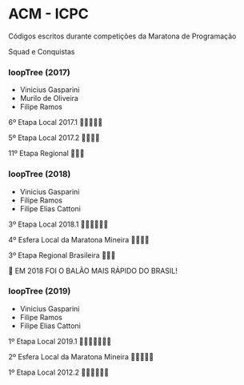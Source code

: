 # ACM - ICPC

Códigos escritos durante competições da Maratona de Programação

Squad e Conquistas

### loopTree (2017)
  - Vinicius Gasparini
  - Murilo de Oliveira
  - Filipe Ramos
  
6º Etapa Local 2017.1 :balloon::balloon::balloon::balloon::balloon: 

5º Etapa Local 2017.2 :balloon::balloon::balloon::balloon:

11º Etapa Regional :balloon::balloon::balloon:


### loopTree (2018)
  - Vinicius Gasparini
  - Filipe Ramos
  - Filipe Elias Cattoni
  
3º Etapa Local 2018.1 :balloon::balloon::balloon::balloon::balloon::balloon:

4º Esfera Local da Maratona Mineira :balloon::balloon::balloon::balloon:

3º Etapa Regional Brasileira :balloon::balloon::balloon:

:balloon: EM 2018 FOI O BALÃO MAIS RÁPIDO DO BRASIL! 

### loopTree (2019)
  - Vinicius Gasparini
  - Filipe Ramos
  - Filipe Elias Cattoni
  
1º Etapa Local 2019.1 :balloon::balloon::balloon::balloon::balloon::balloon::balloon:

2º Esfera Local da Maratona Mineira :balloon::balloon::balloon::balloon::balloon:

1º Etapa Local 2012.2 :balloon::balloon::balloon::balloon::balloon::balloon:
